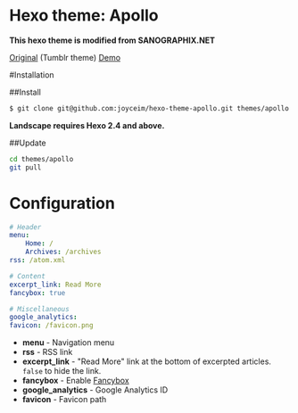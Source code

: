 Hexo theme: Apollo
=================

**This hexo theme is modified from SANOGRAPHIX.NET**

[Original](https://github.com/sanographix/tumblr/tree/master/apollo) (Tumblr theme)
[Demo](http://joyceim.github.io/)


#Installation

##Install

``` bash
$ git clone git@github.com:joyceim/hexo-theme-apollo.git themes/apollo
```

**Landscape requires Hexo 2.4 and above.**

##Update

``` bash
cd themes/apollo
git pull
```

# Configuration

``` yml
# Header
menu:
    Home: /
    Archives: /archives
rss: /atom.xml

# Content
excerpt_link: Read More
fancybox: true

# Miscellaneous
google_analytics:
favicon: /favicon.png
```

- **menu** - Navigation menu
- **rss** - RSS link
- **excerpt_link** - "Read More" link at the bottom of excerpted articles. `false` to hide the link.
- **fancybox** - Enable [Fancybox](http://fancyapps.com/fancybox/)
- **google_analytics** - Google Analytics ID
- **favicon** - Favicon path